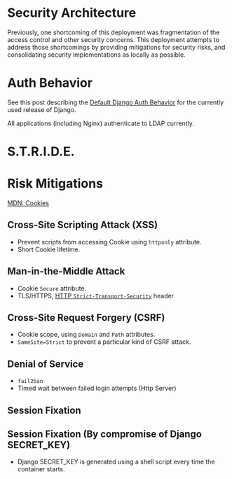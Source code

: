 # Security Architecture

Previously, one shortcoming of this deployment was fragmentation of the
access control and other security concerns. This deployment attempts to
address those shortcomings by providing mitigations for security risks, and
consolidating security implementations as locally as possible.

# Auth Behavior

See this post describing the [Default Django Auth Behavior](
https://docs.djangoproject.com/en/3.2/topics/auth/default/) for the currently
used release of Django.

All applications (including Nginx) authenticate to LDAP currently.

# S.T.R.I.D.E.

# Risk Mitigations

[MDN: Cookies](https://developer.mozilla.org/en-US/docs/Web/HTTP/Cookies)
## Cross-Site Scripting Attack (XSS)
* Prevent scripts from accessing Cookie using `httponly` attribute.
* Short Cookie lifetime.

## Man-in-the-Middle Attack
* Cookie `Secure` attribute.
* TLS/HTTPS, [HTTP `Strict-Transport-Security`](
  https://developer.mozilla.org/en-US/docs/Glossary/HSTS) header

## Cross-Site Request Forgery (CSRF)
* Cookie scope, using `Domain` and `Path` attributes.
* `SameSite=Strict` to prevent a particular kind of CSRF attack.

## Denial of Service
* `fail2ban`
* Timed wait between failed login attempts (Http Server)

## Session Fixation

## Session Fixation (By compromise of Django SECRET_KEY)
* Django SECRET_KEY is generated using a shell script every time the container
  starts.

